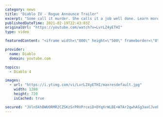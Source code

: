 ```yaml
---
category: news
title: "Diablo IV - Rogue Announce Trailer"
excerpt: "Some call it murder. She calls it a job well done. Learn more at Diablo4.com The Rogue is the newest addition to the Diablo IV campfire, combining range and ..."
publishedDateTime: 2021-02-19T22:43:03Z
originalUrl: "https://youtube.com/watch?v=LvrLZ4yETHI"
type: video

featuredContent: "<iframe width=\"800\" height=\"500\" frameborder=\"0\" src=\"https://www.youtube.com/embed/LvrLZ4yETHI\" allow=\"accelerometer; autoplay; encrypted-media; gyroscope; picture-in-picture\" allowfullscreen></iframe>"

provider:
  name: Diablo
  domain: youtube.com

topics:
  - Diablo 4

images:
  - url: "https://i.ytimg.com/vi/LvrLZ4yETHI/maxresdefault.jpg"
    width: 1280
    height: 720
    isCached: true

secured: "JVln5khBWUORMR2CZSKzSrPRVPrceiD+DYqXrWLBE+W7Ar2qwhASg3axCJvebAJ8GG0iAcqpMMKZ2CNI+89U0NLNvs3nbUj8RNoLoWHIj4D2qy/i5WJKnVx5PQno6To53LcAHfYZ5fhZgCdiIKc/XFbwjDRC1Am399cYXbx6NMfrehEvKJywwfMkIDN5GJE4d1mnJ/5L3tvGfvBImFwQmONXAHShLBkoXe6X3s16OBwy+dB+3OHLsHA1fUxIvSGO+Z7PRFKAzBFh0UWPM2wjcV5phk7jovSm5EEkEUO81wVSK2cAXsygq5S2Z8/fxDO/RAKHD24TB2WHPN2Rx3hvX55QjHBhjK55+bTb2B8ab7Gb9c/pB0z7x2WFdiSg2hzLPX7ddnZGDsxQpE/qyDk2dy1fe/hUwlnP70SU42wSAwFs7iwZjxliqYVB1OV2EAKE;cbpgaw2i9BVlNQs15o4K4Q=="
---
```


